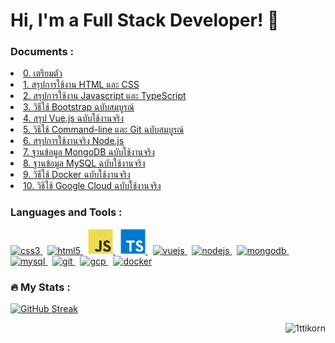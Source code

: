 # Hi, I'm a Full Stack Developer! 👋

<p align="left">
</p>


<h3 align="left">Documents :</h3
  
- <a href="https://github.com/1ttikorn/document-html-css">0. เตรียมตัว</a>
- <a href="https://github.com/1ttikorn/document-git">1. สรุปการใช้งาน HTML และ CSS</a>
- <a href="https://github.com/1ttikorn/">2. สรุปการใช้งาน Javascript และ TypeScript</a>
- <a href="https://github.com/1ttikorn/">3. วิธีใช้ Bootstrap ฉบับสมบูรณ์</a>
- <a href="https://github.com/1ttikorn/">4. สรุป Vue.js ฉบับใช้งานจริง</a>
- <a href="https://github.com/1ttikorn/document-git">5. วิธีใช้ Command-line และ Git ฉบับสมบูรณ์</a>
- <a href="https://github.com/1ttikorn/">6. สรุปการใช้งานจริง Node.js</a>
- <a href="https://github.com/1ttikorn/">7. ฐานข้อมูล MongoDB ฉบับใช้งานจริง</a>
- <a href="https://github.com/1ttikorn/">8. ฐานข้อมูล MySQL ฉบับใช้งานจริง</a>
- <a href="https://github.com/1ttikorn/">9. วิธีใช้ Docker ฉบับใช้งานจริง</a>
- <a href="https://github.com/1ttikorn/">10. วิธีใช้ Google Cloud ฉบับใช้งานจริง</a>



<h3 align="left">Languages and Tools :</h3

<a href="https://www.w3schools.com/css/" target="_blank" rel="noreferrer"> <img src="https://cdn-icons-png.flaticon.com/512/732/732190.png" alt="css3" width="40" height="40"/> </a> &nbsp; <a href="https://www.w3.org/html/" target="_blank" rel="noreferrer"> <img src="https://cdn-icons-png.flaticon.com/512/732/732212.png" alt="html5" width="40" height="40"/> </a> &nbsp; <a href="https://developer.mozilla.org/en-US/docs/Web/JavaScript" target="_blank" rel="noreferrer"> <img src="https://raw.githubusercontent.com/devicons/devicon/master/icons/javascript/javascript-original.svg" alt="javascript" width="40" height="40"/> </a> &nbsp; <a href="https://www.typescriptlang.org/" target="_blank" rel="noreferrer"> <img src="https://raw.githubusercontent.com/devicons/devicon/master/icons/typescript/typescript-original.svg" alt="typescript" width="40" height="40"/> </a> &nbsp; <a href="https://vuejs.org/" target="_blank" rel="noreferrer"> <img src="https://upload.wikimedia.org/wikipedia/commons/9/95/Vue.js_Logo_2.svg" alt="vuejs" width="40" height="40"/> </a> &nbsp; <a href="https://nodejs.org" target="_blank" rel="noreferrer"> <img src="https://cdn.iconscout.com/icon/free/png-256/free-node-js-1174925.png?f=webp&w=256" alt="nodejs" width="40" height="40"/> </a> &nbsp; <a href="https://www.mongodb.com/" target="_blank" rel="noreferrer"> <img src="https://emanueleciriachi.net/wp-content/uploads/2019/01/logo-mongodb-png-mongodb-logo-png-400.png" alt="mongodb" width="41" height="41"/> </a> &nbsp; <a href="https://www.mysql.com/" target="_blank" rel="noreferrer"> <img src="https://img.uxwing.com/wp-content/themes/uxwing/download/brands-social-media/mysql-icon.svg" alt="mysql" width="40" height="40"/> </a> &nbsp; <a href="https://git-scm.com/" target="_blank" rel="noreferrer"> <img src="https://www.vectorlogo.zone/logos/git-scm/git-scm-icon.svg" alt="git" width="40" height="40"/> </a> &nbsp; <a href="https://cloud.google.com" target="_blank" rel="noreferrer"> <img src="https://www.vectorlogo.zone/logos/google_cloud/google_cloud-icon.svg" alt="gcp" width="40" height="40"/> </a> &nbsp; <a href="https://www.docker.com/" target="_blank" rel="noreferrer"> <img src="https://seeklogo.com/images/K/kubernetes-logo-3A67038EAB-seeklogo.com.png" alt="docker" width="40" height="40"/> </a>




### :fire: My Stats :
[![GitHub Streak](https://streak-stats.demolab.com?user=1ttikorn&type=png)](https://git.io/streak-stats)

<img src="https://komarev.com/ghpvc/?username=1ttikorn&label=Profile%20views&color=0e75b6&style=flat"  align="right" alt="1ttikorn" /> </p>


